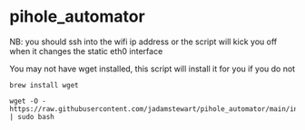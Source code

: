 # pihole_automator

NB: you should ssh into the wifi ip address or the script will kick you off when it changes the static eth0 interface

You may not have wget installed, this script will install it for you if you do not
```
brew install wget
```

```
wget -O - https://raw.githubusercontent.com/jadamstewart/pihole_automator/main/install_pihole_auto.sh | sudo bash
```